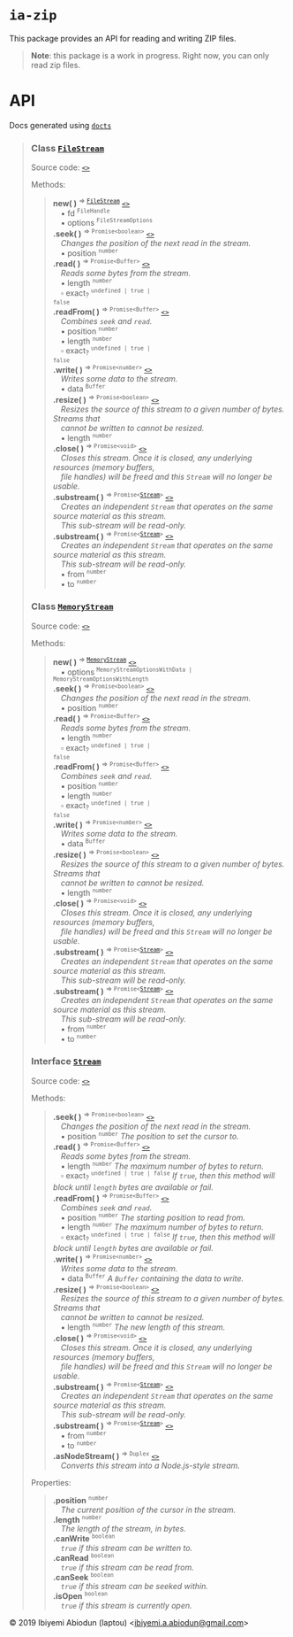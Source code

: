 # `ia-zip`

This package provides an API for reading and writing ZIP files.

> **Note**: this package is a work in progress. Right now, you can only read zip files.

# API
Docs generated using [`docts`](https://github.com/charto/docts)
>
> <a name="api-FileStream"></a>
> ### Class [`FileStream`](#api-FileStream)
> Source code: [`<>`](http://github.com/laptou/ia-stream/blob/28b9923/src/file.ts#L15-L217)  
>  
> Methods:  
> > **new( )** <sup>&rArr; <code>[FileStream](#api-FileStream)</code></sup> [`<>`](http://github.com/laptou/ia-stream/blob/28b9923/src/file.ts#L23-L39)  
> > &emsp;&#x25aa; fd <sup><code>FileHandle</code></sup>  
> > &emsp;&#x25aa; options <sup><code>FileStreamOptions</code></sup>  
> > **.seek( )** <sup>&rArr; <code>Promise&lt;boolean&gt;</code></sup> [`<>`](http://github.com/laptou/ia-stream/blob/28b9923/src/file.ts#L113-L125)  
> > &emsp;<em>Changes the position of the next read in the stream.</em>  
> > &emsp;&#x25aa; position <sup><code>number</code></sup>  
> > **.read( )** <sup>&rArr; <code>Promise&lt;Buffer&gt;</code></sup> [`<>`](http://github.com/laptou/ia-stream/blob/28b9923/src/file.ts#L127-L147)  
> > &emsp;<em>Reads some bytes from the stream.</em>  
> > &emsp;&#x25aa; length <sup><code>number</code></sup>  
> > &emsp;&#x25ab; exact<sub>?</sub> <sup><code>undefined | true | false</code></sup>  
> > **.readFrom( )** <sup>&rArr; <code>Promise&lt;Buffer&gt;</code></sup> [`<>`](http://github.com/laptou/ia-stream/blob/28b9923/src/file.ts#L149-L155)  
> > &emsp;<em>Combines `seek` and `read`.</em>  
> > &emsp;&#x25aa; position <sup><code>number</code></sup>  
> > &emsp;&#x25aa; length <sup><code>number</code></sup>  
> > &emsp;&#x25ab; exact<sub>?</sub> <sup><code>undefined | true | false</code></sup>  
> > **.write( )** <sup>&rArr; <code>Promise&lt;number&gt;</code></sup> [`<>`](http://github.com/laptou/ia-stream/blob/28b9923/src/file.ts#L157-L170)  
> > &emsp;<em>Writes some data to the stream.</em>  
> > &emsp;&#x25aa; data <sup><code>Buffer</code></sup>  
> > **.resize( )** <sup>&rArr; <code>Promise&lt;boolean&gt;</code></sup> [`<>`](http://github.com/laptou/ia-stream/blob/28b9923/src/file.ts#L172-L183)  
> > &emsp;<em>Resizes the source of this stream to a given number of bytes. Streams that </em>  
> > &emsp;<em>cannot be written to cannot be resized.</em>  
> > &emsp;&#x25aa; length <sup><code>number</code></sup>  
> > **.close( )** <sup>&rArr; <code>Promise&lt;void&gt;</code></sup> [`<>`](http://github.com/laptou/ia-stream/blob/28b9923/src/file.ts#L185-L192)  
> > &emsp;<em>Closes this stream. Once it is closed, any underlying resources (memory buffers,</em>  
> > &emsp;<em>file handles) will be freed and this `Stream` will no longer be usable.</em>  
> > **.substream( )** <sup>&rArr; <code>Promise&lt;[Stream](#api-Stream)&gt;</code></sup> [`<>`](http://github.com/laptou/ia-stream/blob/28b9923/src/file.ts#L194)  
> > &emsp;<em>Creates an independent `Stream` that operates on the same source material as this stream.</em>  
> > &emsp;<em>This sub-stream will be read-only.</em>  
> > **.substream( )** <sup>&rArr; <code>Promise&lt;[Stream](#api-Stream)&gt;</code></sup> [`<>`](http://github.com/laptou/ia-stream/blob/28b9923/src/file.ts#L195)  
> > &emsp;<em>Creates an independent `Stream` that operates on the same source material as this stream.</em>  
> > &emsp;<em>This sub-stream will be read-only.</em>  
> > &emsp;&#x25aa; from <sup><code>number</code></sup>  
> > &emsp;&#x25aa; to <sup><code>number</code></sup>  
>
> <a name="api-MemoryStream"></a>
> ### Class [`MemoryStream`](#api-MemoryStream)
> Source code: [`<>`](http://github.com/laptou/ia-stream/blob/4e4edb3/src/memory.ts#L37-L176)  
>  
> Methods:  
> > **new( )** <sup>&rArr; <code>[MemoryStream](#api-MemoryStream)</code></sup> [`<>`](http://github.com/laptou/ia-stream/blob/4e4edb3/src/memory.ts#L45-L66)  
> > &emsp;&#x25aa; options <sup><code>MemoryStreamOptionsWithData | MemoryStreamOptionsWithLength</code></sup>  
> > **.seek( )** <sup>&rArr; <code>Promise&lt;boolean&gt;</code></sup> [`<>`](http://github.com/laptou/ia-stream/blob/4e4edb3/src/memory.ts#L80-L90)  
> > &emsp;<em>Changes the position of the next read in the stream.</em>  
> > &emsp;&#x25aa; position <sup><code>number</code></sup>  
> > **.read( )** <sup>&rArr; <code>Promise&lt;Buffer&gt;</code></sup> [`<>`](http://github.com/laptou/ia-stream/blob/4e4edb3/src/memory.ts#L92-L108)  
> > &emsp;<em>Reads some bytes from the stream.</em>  
> > &emsp;&#x25aa; length <sup><code>number</code></sup>  
> > &emsp;&#x25ab; exact<sub>?</sub> <sup><code>undefined | true | false</code></sup>  
> > **.readFrom( )** <sup>&rArr; <code>Promise&lt;Buffer&gt;</code></sup> [`<>`](http://github.com/laptou/ia-stream/blob/4e4edb3/src/memory.ts#L110-L116)  
> > &emsp;<em>Combines `seek` and `read`.</em>  
> > &emsp;&#x25aa; position <sup><code>number</code></sup>  
> > &emsp;&#x25aa; length <sup><code>number</code></sup>  
> > &emsp;&#x25ab; exact<sub>?</sub> <sup><code>undefined | true | false</code></sup>  
> > **.write( )** <sup>&rArr; <code>Promise&lt;number&gt;</code></sup> [`<>`](http://github.com/laptou/ia-stream/blob/4e4edb3/src/memory.ts#L118-L136)  
> > &emsp;<em>Writes some data to the stream.</em>  
> > &emsp;&#x25aa; data <sup><code>Buffer</code></sup>  
> > **.resize( )** <sup>&rArr; <code>Promise&lt;boolean&gt;</code></sup> [`<>`](http://github.com/laptou/ia-stream/blob/4e4edb3/src/memory.ts#L138-L152)  
> > &emsp;<em>Resizes the source of this stream to a given number of bytes. Streams that </em>  
> > &emsp;<em>cannot be written to cannot be resized.</em>  
> > &emsp;&#x25aa; length <sup><code>number</code></sup>  
> > **.close( )** <sup>&rArr; <code>Promise&lt;void&gt;</code></sup> [`<>`](http://github.com/laptou/ia-stream/blob/4e4edb3/src/memory.ts#L154-L158)  
> > &emsp;<em>Closes this stream. Once it is closed, any underlying resources (memory buffers,</em>  
> > &emsp;<em>file handles) will be freed and this `Stream` will no longer be usable.</em>  
> > **.substream( )** <sup>&rArr; <code>Promise&lt;[Stream](#api-Stream)&gt;</code></sup> [`<>`](http://github.com/laptou/ia-stream/blob/4e4edb3/src/memory.ts#L160)  
> > &emsp;<em>Creates an independent `Stream` that operates on the same source material as this stream.</em>  
> > &emsp;<em>This sub-stream will be read-only.</em>  
> > **.substream( )** <sup>&rArr; <code>Promise&lt;[Stream](#api-Stream)&gt;</code></sup> [`<>`](http://github.com/laptou/ia-stream/blob/4e4edb3/src/memory.ts#L161)  
> > &emsp;<em>Creates an independent `Stream` that operates on the same source material as this stream.</em>  
> > &emsp;<em>This sub-stream will be read-only.</em>  
> > &emsp;&#x25aa; from <sup><code>number</code></sup>  
> > &emsp;&#x25aa; to <sup><code>number</code></sup>  
>
> <a name="api-Stream"></a>
> ### Interface [`Stream`](#api-Stream)
> Source code: [`<>`](http://github.com/laptou/ia-stream/blob/4e4edb3/src/stream.ts#L3-L94)  
>  
> Methods:  
> > **.seek( )** <sup>&rArr; <code>Promise&lt;boolean&gt;</code></sup> [`<>`](http://github.com/laptou/ia-stream/blob/4e4edb3/src/stream.ts#L41)  
> > &emsp;<em>Changes the position of the next read in the stream.</em>  
> > &emsp;&#x25aa; position <sup><code>number</code></sup> <em>The position to set the cursor to.</em>  
> > **.read( )** <sup>&rArr; <code>Promise&lt;Buffer&gt;</code></sup> [`<>`](http://github.com/laptou/ia-stream/blob/4e4edb3/src/stream.ts#L49)  
> > &emsp;<em>Reads some bytes from the stream.</em>  
> > &emsp;&#x25aa; length <sup><code>number</code></sup> <em>The maximum number of bytes to return.</em>  
> > &emsp;&#x25ab; exact<sub>?</sub> <sup><code>undefined | true | false</code></sup> <em>If `true`, then this method will block until `length` bytes are available
or fail.</em>  
> > **.readFrom( )** <sup>&rArr; <code>Promise&lt;Buffer&gt;</code></sup> [`<>`](http://github.com/laptou/ia-stream/blob/4e4edb3/src/stream.ts#L58)  
> > &emsp;<em>Combines `seek` and `read`.</em>  
> > &emsp;&#x25aa; position <sup><code>number</code></sup> <em>The starting position to read from.</em>  
> > &emsp;&#x25aa; length <sup><code>number</code></sup> <em>The maximum number of bytes to return.</em>  
> > &emsp;&#x25ab; exact<sub>?</sub> <sup><code>undefined | true | false</code></sup> <em>If `true`, then this method will block until `length` bytes are available
or fail.</em>  
> > **.write( )** <sup>&rArr; <code>Promise&lt;number&gt;</code></sup> [`<>`](http://github.com/laptou/ia-stream/blob/4e4edb3/src/stream.ts#L65)  
> > &emsp;<em>Writes some data to the stream.</em>  
> > &emsp;&#x25aa; data <sup><code>Buffer</code></sup> <em>A `Buffer` containing the data to write.</em>  
> > **.resize( )** <sup>&rArr; <code>Promise&lt;boolean&gt;</code></sup> [`<>`](http://github.com/laptou/ia-stream/blob/4e4edb3/src/stream.ts#L73)  
> > &emsp;<em>Resizes the source of this stream to a given number of bytes. Streams that </em>  
> > &emsp;<em>cannot be written to cannot be resized.</em>  
> > &emsp;&#x25aa; length <sup><code>number</code></sup> <em>The new length of this stream.</em>  
> > **.close( )** <sup>&rArr; <code>Promise&lt;void&gt;</code></sup> [`<>`](http://github.com/laptou/ia-stream/blob/4e4edb3/src/stream.ts#L79)  
> > &emsp;<em>Closes this stream. Once it is closed, any underlying resources (memory buffers,</em>  
> > &emsp;<em>file handles) will be freed and this `Stream` will no longer be usable.</em>  
> > **.substream( )** <sup>&rArr; <code>Promise&lt;[Stream](#api-Stream)&gt;</code></sup> [`<>`](http://github.com/laptou/ia-stream/blob/4e4edb3/src/stream.ts#L87)  
> > &emsp;<em>Creates an independent `Stream` that operates on the same source material as this stream.</em>  
> > &emsp;<em>This sub-stream will be read-only.</em>  
> > **.substream( )** <sup>&rArr; <code>Promise&lt;[Stream](#api-Stream)&gt;</code></sup> [`<>`](http://github.com/laptou/ia-stream/blob/4e4edb3/src/stream.ts#L88)  
> > &emsp;&#x25aa; from <sup><code>number</code></sup>  
> > &emsp;&#x25aa; to <sup><code>number</code></sup>  
> > **.asNodeStream( )** <sup>&rArr; <code>Duplex</code></sup> [`<>`](http://github.com/laptou/ia-stream/blob/4e4edb3/src/stream.ts#L93)  
> > &emsp;<em>Converts this stream into a Node.js-style stream.</em>  
>  
> Properties:  
> > **.position** <sup><code>number</code></sup>  
> > &emsp;<em>The current position of the cursor in the stream.</em>  
> > **.length** <sup><code>number</code></sup>  
> > &emsp;<em>The length of the stream, in bytes.</em>  
> > **.canWrite** <sup><code>boolean</code></sup>  
> > &emsp;<em>`true` if this stream can be written to.</em>  
> > **.canRead** <sup><code>boolean</code></sup>  
> > &emsp;<em>`true` if this stream can be read from.</em>  
> > **.canSeek** <sup><code>boolean</code></sup>  
> > &emsp;<em>`true` if this stream can be seeked within.</em>  
> > **.isOpen** <sup><code>boolean</code></sup>  
> > &emsp;<em>`true` if this stream is currently open.</em>  


© 2019 Ibiyemi Abiodun (laptou) \<ibiyemi.a.abiodun@gmail.com\>